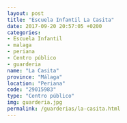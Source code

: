 ```yaml
---
layout: post
title: "Escuela Infantil La Casita"
date: 2017-09-20 20:57:05 +0200
categories:
- Escuela Infantil
- malaga
- periana
- Centro público
- guarderia
name: "La Casita"
province: "Málaga"
location: "Periana"
code: "29015983"
type: "Centro público"
img: guarderia.jpg
permalink: /guarderias/la-casita.html
---
```

